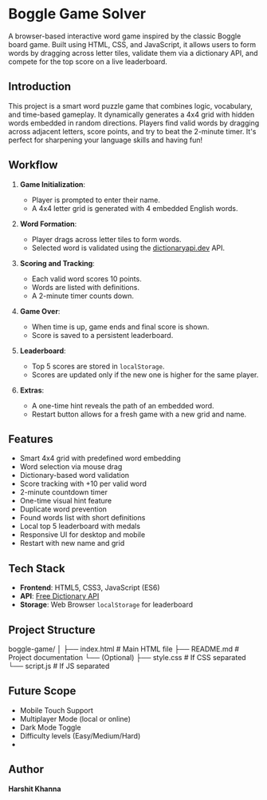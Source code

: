 # Boggle Game Solver

A browser-based interactive word game inspired by the classic Boggle board game. Built using HTML, CSS, and JavaScript, it allows users to form words by dragging across letter tiles, validate them via a dictionary API, and compete for the top score on a live leaderboard.

## Introduction

This project is a smart word puzzle game that combines logic, vocabulary, and time-based gameplay. It dynamically generates a 4x4 grid with hidden words embedded in random directions. Players find valid words by dragging across adjacent letters, score points, and try to beat the 2-minute timer. It's perfect for sharpening your language skills and having fun!

## Workflow

1. **Game Initialization**:  
   - Player is prompted to enter their name.
   - A 4x4 letter grid is generated with 4 embedded English words.

2. **Word Formation**:  
   - Player drags across letter tiles to form words.
   - Selected word is validated using the [dictionaryapi.dev](https://dictionaryapi.dev) API.

3. **Scoring and Tracking**:  
   - Each valid word scores 10 points.
   - Words are listed with definitions.
   - A 2-minute timer counts down.

4. **Game Over**:  
   - When time is up, game ends and final score is shown.
   - Score is saved to a persistent leaderboard.

5. **Leaderboard**:  
   - Top 5 scores are stored in `localStorage`.
   - Scores are updated only if the new one is higher for the same player.

6. **Extras**:  
   - A one-time hint reveals the path of an embedded word.
   - Restart button allows for a fresh game with a new grid and name.

## Features

- Smart 4x4 grid with predefined word embedding
- Word selection via mouse drag
- Dictionary-based word validation
- Score tracking with +10 per valid word
- 2-minute countdown timer
- One-time visual hint feature
- Duplicate word prevention
- Found words list with short definitions
- Local top 5 leaderboard with medals
- Responsive UI for desktop and mobile
- Restart with new name and grid

## Tech Stack

- **Frontend**: HTML5, CSS3, JavaScript (ES6)
- **API**: [Free Dictionary API](https://dictionaryapi.dev/)
- **Storage**: Web Browser `localStorage` for leaderboard

## Project Structure
boggle-game/
│
├── index.html # Main HTML file
├── README.md # Project documentation
└── (Optional)
├── style.css # If CSS separated
└── script.js # If JS separated


## Future Scope
- Mobile Touch Support
- Multiplayer Mode (local or online)
- Dark Mode Toggle
- Difficulty levels (Easy/Medium/Hard)
- 

## Author
**Harshit Khanna**  
